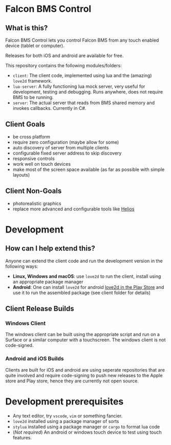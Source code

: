 # Falcon BMS Control

## What is this?

Falcon BMS Control lets you control Falcon BMS from any touch enabled device (tablet or computer).

Releases for both iOS and android are available for free.

This repository contains the following modules/folders:

- `client`: The client code, implemented using lua and the (amazing) `love2d` framework.
- `lua-server`: A fully functioning lua mock server, very useful for development, testing and debugging. Runs anywhere, does not require BMS to be running.
- `server`: The actual server that reads from BMS shared memory and invokes callbacks. Currently in C#.

## Client Goals

- be cross platform
- require zero configuration (maybe allow for some)
- auto discovery of server from multiple clients
- configurable fixed server address to skip discovery
- responsive controls
- work well on touch devices
- make most of the screen space available (as far as possible with simple layouts)

## Client Non-Goals

- photorealistic graphics
- replace more advanced and configurable tools like [Helios](https://github.com/HeliosVirtualCockpit/Helios)

# Development

## How can I help extend this?

Anyone can extend the client code and run the development version in the following ways:

- **Linux, Windows and macOS**: use `love2d` to run the client, install using an appropriate package manager
- **Android**: One can install `love2d` for android [love2d in the Play Store](https://play.google.com/store/apps/details?id=org.love2d.android) and use it to run the assembled package (see client folder for details)

## Client Release Builds

### Windows Client

The windows client can be built using the appropriate script and run on a Surface or a similar computer with a touchscreen. The windows client is not code-signed.

### Android and iOS Builds

Clients are built for iOS and android are using seperate repositories that are quite involved and require code-signing to push new releases to the Apple store and Play store, hence they are currently not open source.

# Development prerequisites

- Any text editor, try `vscode`, `vim` or something fancier.
- `love2d` installed using a package manager of sorts
- `stylua` installed using a package manager or `cargo` to format lua code
- (_Not required_) An android or windows touch device to test using touch features.


